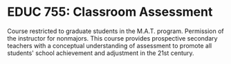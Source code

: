 # EDUC 755: Classroom Assessment

Course restricted to graduate students in the M.A.T. program. Permission of the instructor for nonmajors. This course provides prospective secondary teachers with a conceptual understanding of assessment to promote all students' school achievement and adjustment in the 21st century.